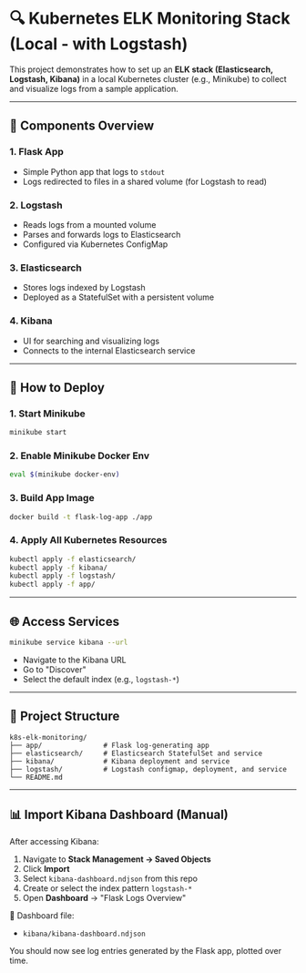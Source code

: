 # 🔍 Kubernetes ELK Monitoring Stack (Local - with Logstash)

This project demonstrates how to set up an **ELK stack (Elasticsearch, Logstash, Kibana)** in a local Kubernetes cluster (e.g., Minikube) to collect and visualize logs from a sample application.

---

## 🧱 Components Overview

### 1. **Flask App**
- Simple Python app that logs to `stdout`
- Logs redirected to files in a shared volume (for Logstash to read)

### 2. **Logstash**
- Reads logs from a mounted volume
- Parses and forwards logs to Elasticsearch
- Configured via Kubernetes ConfigMap

### 3. **Elasticsearch**
- Stores logs indexed by Logstash
- Deployed as a StatefulSet with a persistent volume

### 4. **Kibana**
- UI for searching and visualizing logs
- Connects to the internal Elasticsearch service

---

## 🚀 How to Deploy

### 1. Start Minikube
```bash
minikube start
```

### 2. Enable Minikube Docker Env
```bash
eval $(minikube docker-env)
```

### 3. Build App Image
```bash
docker build -t flask-log-app ./app
```

### 4. Apply All Kubernetes Resources
```bash
kubectl apply -f elasticsearch/
kubectl apply -f kibana/
kubectl apply -f logstash/
kubectl apply -f app/
```

---

## 🌐 Access Services

```bash
minikube service kibana --url
```

- Navigate to the Kibana URL
- Go to "Discover"
- Select the default index (e.g., `logstash-*`)

---

## 📁 Project Structure

```text
k8s-elk-monitoring/
├── app/               # Flask log-generating app
├── elasticsearch/     # Elasticsearch StatefulSet and service
├── kibana/            # Kibana deployment and service
├── logstash/          # Logstash configmap, deployment, and service
└── README.md
```
---

## 📊 Import Kibana Dashboard (Manual)

After accessing Kibana:

1. Navigate to **Stack Management → Saved Objects**
2. Click **Import**
3. Select `kibana-dashboard.ndjson` from this repo
4. Create or select the index pattern `logstash-*`
5. Open **Dashboard** → "Flask Logs Overview"

📁 Dashboard file:
- `kibana/kibana-dashboard.ndjson`

You should now see log entries generated by the Flask app, plotted over time.
